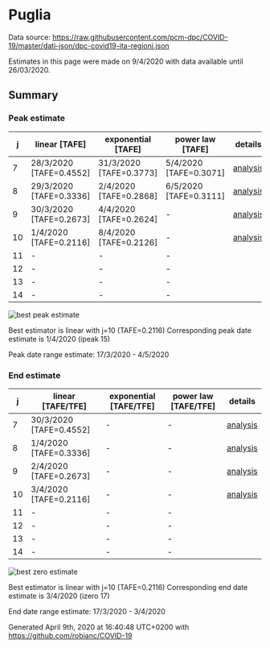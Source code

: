 # Puglia


Data source: https://raw.githubusercontent.com/pcm-dpc/COVID-19/master/dati-json/dpc-covid19-ita-regioni.json

Estimates in this page were made on 9/4/2020 with data available until 26/03/2020.


## Summary 

### Peak estimate 
|j|linear [TAFE]|exponential [TAFE]|power law [TAFE]|details|
|---|----|-----------|---------|-------|
|7|28/3/2020 [TAFE=0.4552]|31/3/2020 [TAFE=0.3773]|5/4/2020 [TAFE=0.3071]|[analysis](COVID-19_puglia_j7_2020-03-26.md)|
|8|29/3/2020 [TAFE=0.3336]|2/4/2020 [TAFE=0.2868]|6/5/2020 [TAFE=0.3111]|[analysis](COVID-19_puglia_j8_2020-03-26.md)|
|9|30/3/2020 [TAFE=0.2673]|4/4/2020 [TAFE=0.2624]|-|[analysis](COVID-19_puglia_j9_2020-03-26.md)|
|10|1/4/2020 [TAFE=0.2116]|8/4/2020 [TAFE=0.2126]|-|[analysis](COVID-19_puglia_j10_2020-03-26.md)|
|11|-|-|-||
|12|-|-|-||
|13|-|-|-||
|14|-|-|-||

![best peak estimate](COVID-19_puglia_j10_2020-03-26.png)

Best estimator is linear with j=10 (TAFE=0.2116)
Corresponding peak date estimate is 1/4/2020 (ipeak 15)


Peak date range estimate: 17/3/2020 - 4/5/2020

### End estimate 
|j|linear [TAFE/TFE]|exponential [TAFE/TFE]|power law [TAFE/TFE]|details|
|---|----|-----------|---------|-------|
|7|30/3/2020 [TAFE=0.4552]|-|-|[analysis](COVID-19_puglia_j7_2020-03-26.md)|
|8|1/4/2020 [TAFE=0.3336]|-|-|[analysis](COVID-19_puglia_j8_2020-03-26.md)|
|9|2/4/2020 [TAFE=0.2673]|-|-|[analysis](COVID-19_puglia_j9_2020-03-26.md)|
|10|3/4/2020 [TAFE=0.2116]|-|-|[analysis](COVID-19_puglia_j10_2020-03-26.md)|
|11|-|-|-||
|12|-|-|-||
|13|-|-|-||
|14|-|-|-||

![best zero estimate](COVID-19_puglia_j10_2020-03-26.png)

Best estimator is linear with j=10 (TAFE=0.2116)
Corresponding end date estimate is 3/4/2020 (izero 17)


End date range estimate: 17/3/2020 - 3/4/2020

Generated April 9th, 2020 at 16:40:48 UTC+0200 with https://github.com/robianc/COVID-19
